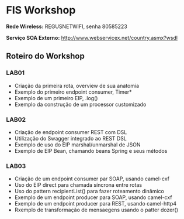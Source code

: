 <h1>FIS Workshop</h1>

<b>Rede Wireless:</b> REGUSNETWIFI, senha 80585223

<b> Serviço SOA Externo:</b> http://www.webservicex.net/country.asmx?wsdl


<h2>Roteiro do Workshop</h2>

<h3> LAB01 </h3>

* Criação da primeira rota, overview de sua anatomia
* Exemplo do primeiro endpoint consumer, Timer*
* Exemplo de um primeiro EIP, .log()
* Exemplo da construção de um processor customizado

<h3> LAB02 </h3>

* Criação de endpoint consumer REST com DSL
* Utilização do Swagger integrado ao REST DSL
* Exemplo de uso do EIP marshal/unmarshal de JSON
* Exemplo de EIP Bean, chamando beans Spring e seus métodos

<h3> LAB03 </h3>

* Criação de um endpoint consumer par SOAP, usando camel-cxf
* Uso do EIP direct para chamada síncrona entre rotas
* Uso do pattern recipientList() para fazer roteamento dinâmico
* Exemplo de um endpoint producer para SOAP, usando camel-cxf
* Exemplo de um endpoint producer para REST, usando camel-http4
* Rxemplo de transformação de mensaegens usando o patter dozer()
